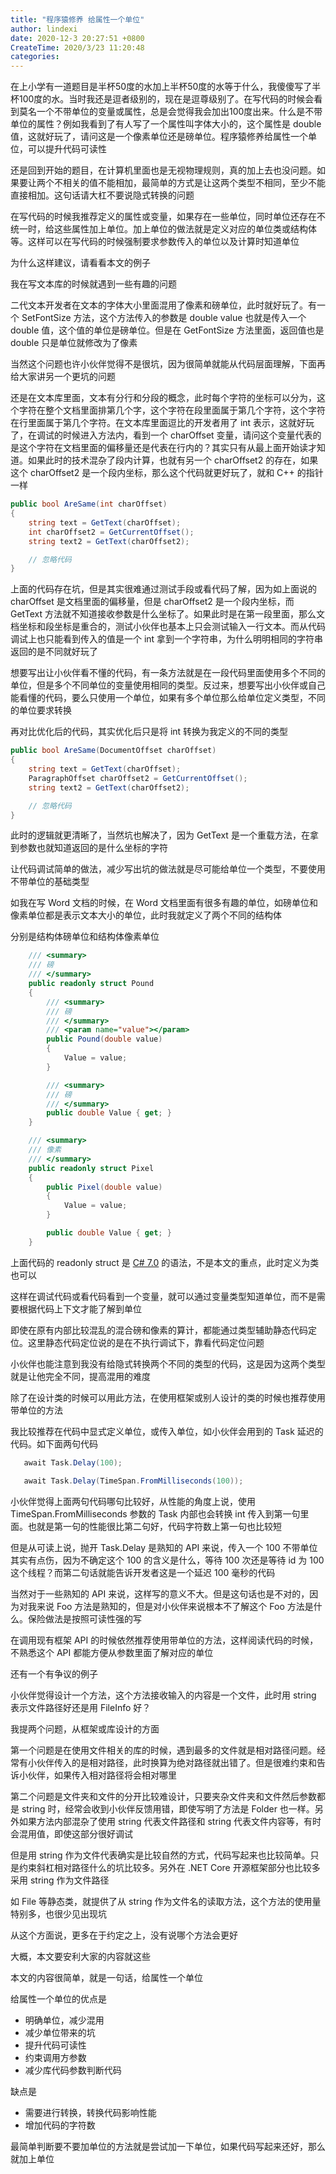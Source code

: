 ```yaml
---
title: "程序猿修养 给属性一个单位"
author: lindexi
date: 2020-12-3 20:27:51 +0800
CreateTime: 2020/3/23 11:20:48
categories: 
---
```


在上小学有一道题目是半杯50度的水加上半杯50度的水等于什么，我傻傻写了半杯100度的水。当时我还是逗者级别的，现在是逗尊级别了。在写代码的时候会看到莫名一个不带单位的变量或属性，总是会觉得我会加出100度出来。什么是不带单位的属性？例如我看到了有人写了一个属性叫字体大小的，这个属性是 double 值，这就好玩了，请问这是一个像素单位还是磅单位。程序猿修养给属性一个单位，可以提升代码可读性

<!--more-->


<!-- CreateTime:2020/3/23 11:20:48 -->




还是回到开始的题目，在计算机里面也是无视物理规则，真的加上去也没问题。如果要让两个不相关的值不能相加，最简单的方式是让这两个类型不相同，至少不能直接相加。这句话请大杠不要说隐式转换的问题

在写代码的时候我推荐定义的属性或变量，如果存在一些单位，同时单位还存在不统一时，给这些属性加上单位。加上单位的做法就是定义对应的单位类或结构体等。这样可以在写代码的时候强制要求参数传入的单位以及计算时知道单位

为什么这样建议，请看看本文的例子

我在写文本库的时候就遇到一些有趣的问题

二代文本开发者在文本的字体大小里面混用了像素和磅单位，此时就好玩了。有一个 SetFontSize 方法，这个方法传入的参数是 double value 也就是传入一个 double 值，这个值的单位是磅单位。但是在 GetFontSize 方法里面，返回值也是 double 只是单位就修改为了像素

当然这个问题也许小伙伴觉得不是很坑，因为很简单就能从代码层面理解，下面再给大家讲另一个更坑的问题

还是在文本库里面，文本有分行和分段的概念，此时每个字符的坐标可以分为，这个字符在整个文档里面排第几个字，这个字符在段里面属于第几个字符，这个字符在行里面属于第几个字符。在文本库里面逗比的开发者用了 int 表示，这就好玩了，在调试的时候进入方法内，看到一个 charOffset 变量，请问这个变量代表的是这个字符在文档里面的偏移量还是代表在行内的？其实只有从最上面开始读才知道。如果此时的技术混杂了段内计算，也就有另一个 charOffset2 的存在，如果这个 charOffset2 是一个段内坐标，那么这个代码就更好玩了，就和 C++ 的指针一样

```csharp
public bool AreSame(int charOffset)
{
	string text = GetText(charOffset);
	int charOffset2 = GetCurrentOffset();
	string text2 = GetText(charOffset2);

	// 忽略代码
}
```

上面的代码存在坑，但是其实很难通过测试手段或看代码了解，因为如上面说的 charOffset 是文档里面的偏移量，但是 charOffset2 是一个段内坐标，而 GetText 方法就不知道接收参数是什么坐标了。如果此时是在第一段里面，那么文档坐标和段坐标是重合的，测试小伙伴也基本上只会测试输入一行文本。而从代码调试上也只能看到传入的值是一个 int 拿到一个字符串，为什么明明相同的字符串返回的是不同就好玩了

想要写出让小伙伴看不懂的代码，有一条方法就是在一段代码里面使用多个不同的单位，但是多个不同单位的变量使用相同的类型。反过来，想要写出小伙伴或自己能看懂的代码，要么只使用一个单位，如果有多个单位那么给单位定义类型，不同的单位要求转换

再对比优化后的代码，其实优化后只是将 int 转换为我定义的不同的类型

```csharp
public bool AreSame(DocumentOffset charOffset)
{
	string text = GetText(charOffset);
	ParagraphOffset charOffset2 = GetCurrentOffset();
	string text2 = GetText(charOffset2);

	// 忽略代码
}
```

此时的逻辑就更清晰了，当然坑也解决了，因为 GetText 是一个重载方法，在拿到参数也就知道返回的是什么坐标的字符

让代码调试简单的做法，减少写出坑的做法就是尽可能给单位一个类型，不要使用不带单位的基础类型

如我在写 Word 文档的时候，在 Word 文档里面有很多有趣的单位，如磅单位和像素单位都是表示文本大小的单位，此时我就定义了两个不同的结构体

分别是结构体磅单位和结构体像素单位

```csharp
    /// <summary>
    /// 磅
    /// </summary>
    public readonly struct Pound
    {
        /// <summary>
        /// 磅
        /// </summary>
        /// <param name="value"></param>
        public Pound(double value)
        {
            Value = value;
        }

        /// <summary>
        /// 磅
        /// </summary>
        public double Value { get; }
    }
```

```csharp
    /// <summary>
    /// 像素
    /// </summary>
    public readonly struct Pixel
    {
        public Pixel(double value)
        {
            Value = value;
        }

        public double Value { get; }
    }
```

上面代码的 readonly struct 是 [C# 7.0](https://blog.lindexi.com/post/C-7.0.html) 的语法，不是本文的重点，此时定义为类也可以

这样在调试代码或看代码看到一个变量，就可以通过变量类型知道单位，而不是需要根据代码上下文才能了解到单位

即使在原有内部比较混乱的混合磅和像素的算计，都能通过类型辅助静态代码定位。这里静态代码定位说的是在不执行调试下，靠看代码定位问题

小伙伴也能注意到我没有给隐式转换两个不同的类型的代码，这是因为这两个类型就是让他完全不同，提高混用的难度

除了在设计类的时候可以用此方法，在使用框架或别人设计的类的时候也推荐使用带单位的方法

我比较推荐在代码中显式定义单位，或传入单位，如小伙伴会用到的 Task 延迟的代码。如下面两句代码

```csharp
   await Task.Delay(100);

   await Task.Delay(TimeSpan.FromMilliseconds(100));
```

小伙伴觉得上面两句代码哪句比较好，从性能的角度上说，使用 TimeSpan.FromMilliseconds 参数的 Task 内部也会转换 int 传入到第一句里面。也就是第一句的性能很比第二句好，代码字符数上第一句也比较短

但是从可读上说，抛开 Task.Delay 是熟知的 API 来说，传入一个 100 不带单位其实有点伤，因为不确定这个 100 的含义是什么，等待 100 次还是等待 id 为 100 这个线程？而第二句话就能告诉开发者这是一个延迟 100 毫秒的代码

当然对于一些熟知的 API 来说，这样写的意义不大。但是这句话也是不对的，因为对我来说 Foo 方法是熟知的，但是对小伙伴来说根本不了解这个 Foo 方法是什么。保险做法是按照可读性强的写

在调用现有框架 API 的时候依然推荐使用带单位的方法，这样阅读代码的时候，不熟悉这个 API 都能方便从参数里面了解对应的单位

还有一个有争议的例子

小伙伴觉得设计一个方法，这个方法接收输入的内容是一个文件，此时用 string 表示文件路径好还是用 FileInfo 好？

我提两个问题，从框架或库设计的方面

第一个问题是在使用文件相关的库的时候，遇到最多的文件就是相对路径问题。经常有小伙伴传入的是相对路径，此时换算为绝对路径就出错了。但是很难约束和告诉小伙伴，如果传入相对路径将会相对哪里

第二个问题是文件夹和文件的分开比较难设计，只要夹杂文件夹和文件然后参数都是 string 时，经常会收到小伙伴反馈用错，即使写明了方法是 Folder 也一样。另外如果方法内部混杂了使用 string  代表文件路径和 string 代表文件内容等，有时会混用值，即使这部分很好调试

但是用 string 作为文件代表确实是比较自然的方式，代码写起来也比较简单。只是约束斜杠相对路径什么的坑比较多。另外在 .NET Core 开源框架部分也比较多采用 string 作为文件路径

如 File 等静态类，就提供了从 string 作为文件名的读取方法，这个方法的使用量特别多，也很少见出现坑

从这个方面说，更多在于约定之上，没有说哪个方法会更好

大概，本文要安利大家的内容就这些

本文的内容很简单，就是一句话，给属性一个单位

给属性一个单位的优点是

- 明确单位，减少混用
- 减少单位带来的坑
- 提升代码可读性
- 约束调用方参数
- 减少库代码参数判断代码

缺点是

- 需要进行转换，转换代码影响性能
- 增加代码的字符数

最简单判断要不要加单位的方法就是尝试加一下单位，如果代码写起来还好，那么就加上单位

